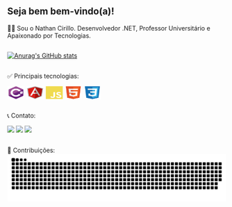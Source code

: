 ## Seja bem bem-vindo(a)! 
👨‍💻 Sou o Nathan Cirillo. Desenvolvedor .NET, Professor Universitário e Apaixonado por Tecnologias. 

##
[![Anurag's GitHub stats](https://github-readme-stats.vercel.app/api?username=nathancirillo&show_icons=true&theme=radical)](https://github.com/nathancirillo/github-readme-stats) 
## 

✅ Principais tecnologias: 
<div style="display: inline_block">
  <img align="center" alt="Cirillo-Csharp" height="30" width="40" src="https://raw.githubusercontent.com/devicons/devicon/master/icons/csharp/csharp-original.svg">
   <img align="center" alt="Cirillo-Csharp" height="30" width="40" src="https://github.com/devicons/devicon/blob/master/icons/angularjs/angularjs-original.svg">
  <img align="center" alt="Cirillo-Js" height="30" width="40" src="https://raw.githubusercontent.com/devicons/devicon/master/icons/javascript/javascript-plain.svg">
  <img align="center" alt="Cirillo-HTML" height="30" width="40" src="https://raw.githubusercontent.com/devicons/devicon/master/icons/html5/html5-original.svg">
  <img align="center" alt="Cirillo-CSS" height="30" width="40" src="https://raw.githubusercontent.com/devicons/devicon/master/icons/css3/css3-original.svg">
</div> 
  
##

📞 Contato: 
<div> 
  <a href="https://www.instagram.com/cirillonathan/" target="_blank"><img src="https://img.shields.io/badge/-Instagram-%23E4405F?style=for-the-badge&logo=instagram&  logoColor=white" target="_blank"></a>
  <a href = "mailto:cirillo.nathan@gmail.com"><img src="https://img.shields.io/badge/-Gmail-%23333?style=for-the-badge&logo=gmail&logoColor=white" target="_blank"></a>
  <a href="https://www.linkedin.com/in/nathancirillo" target="_blank"><img src="https://img.shields.io/badge/-LinkedIn-%230077B5?style=for-the-badge&logo=linkedin&logoColor=white" target="_blank"></a> 

##
  
:rocket: Contribuições:  
![Snake animation](https://github.com/nathancirillo/nathancirillo/blob/output/github-contribution-grid-snake.svg)
  
  
</div>
